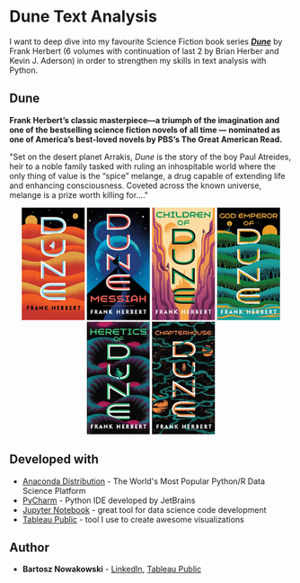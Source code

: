 # Dune Text Analysis

I want to deep dive into my favourite Science Fiction book series [***Dune***](https://en.wikipedia.org/wiki/Dune_(franchise)) by Frank Herbert (6 volumes with continuation of last 2 by Brian Herber and Kevin J. Aderson) in order to strengthen my skills in text analysis with Python.

## Dune
**Frank Herbert’s classic masterpiece—a triumph of the imagination and
one of the bestselling science fiction novels of all time — nominated
as one of America’s best-loved novels by PBS’s The Great American Read.**

"Set on the desert planet Arrakis, *Dune* is the story of the boy Paul Atreides,
heir to a noble family tasked with ruling an inhospitable world where the only
thing of value is the “spice” melange, a drug capable of extending life and
enhancing consciousness. Coveted across the known universe, melange is a prize
worth killing for...."

<div align="center">
    <img src="/covers/D1.jpeg" alt="D1"
        title="Dune" width="112" height="200" />
    <img src="/covers/D2.jpg" alt="D2"
        title="Dune Messiah" width="112" height="200" />
    <img src="/covers/D3.jpg" alt="D3"
        title="Children of Dune" width="112" height="200" />
    <img src="/covers/D4.jpg" alt="D4"
        title="God Emperor of Dune" width="112" height="200" />
    <img src="/covers/D5.jpg" alt="D5"
        title="Heretics of Dune" width="112" height="200" />
    <img src="/covers/D6.jpg" alt="D6"
        title="Chapterhouse: Dune" width="112" height="200" />
</div>

## Developed with

*   [Anaconda Distribution](https://www.anaconda.com/distribution/) - The World's Most Popular Python/R Data Science Platform
*   [PyCharm](https://www.jetbrains.com/pycharm) - Python IDE developed by JetBrains
*   [Jupyter Notebook](https://jupyter.org/) - great tool for data science code development
*   [Tableau Public](https://public.tableau.com/profile/bartosz.nowakowski#!/) - tool I use to create awesome visualizations

## Author

*   **Bartosz Nowakowski** - [LinkedIn](https://www.linkedin.com/in/bnowakowski/), [Tableau Public](https://public.tableau.com/profile/bartosz.nowakowski#!/)
